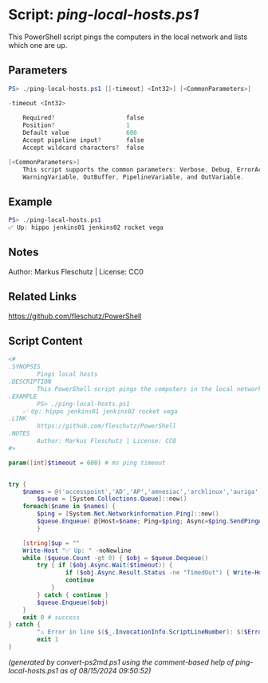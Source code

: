Script: *ping-local-hosts.ps1*
========================

This PowerShell script pings the computers in the local network and lists which one are up.

Parameters
----------
```powershell
PS> ./ping-local-hosts.ps1 [[-timeout] <Int32>] [<CommonParameters>]

-timeout <Int32>
    
    Required?                    false
    Position?                    1
    Default value                600
    Accept pipeline input?       false
    Accept wildcard characters?  false

[<CommonParameters>]
    This script supports the common parameters: Verbose, Debug, ErrorAction, ErrorVariable, WarningAction, 
    WarningVariable, OutBuffer, PipelineVariable, and OutVariable.
```

Example
-------
```powershell
PS> ./ping-local-hosts.ps1
✅ Up: hippo jenkins01 jenkins02 rocket vega

```

Notes
-----
Author: Markus Fleschutz | License: CC0

Related Links
-------------
https://github.com/fleschutz/PowerShell

Script Content
--------------
```powershell
<#
.SYNOPSIS
        Pings local hosts
.DESCRIPTION
        This PowerShell script pings the computers in the local network and lists which one are up.
.EXAMPLE
        PS> ./ping-local-hosts.ps1
	✅ Up: hippo jenkins01 jenkins02 rocket vega 
.LINK
        https://github.com/fleschutz/PowerShell
.NOTES
        Author: Markus Fleschutz | License: CC0
#>

param([int]$timeout = 600) # ms ping timeout


try {
	$names = @('accesspoint','AD','AP','amnesiac','archlinux','auriga','berlin','boston','brother','canon','castor','cisco','echodot','epson','epson2550','epson2815','fedora','fireball','firewall','fritz.box','fritz.repeater','gassensor','gateway','hippo','heizung','hodor','homemanager','io','iphone','jarvis','jenkins','LA','laptop','linux','jupiter','mars','mercury','miami','mobile','none','none-1','none-2','NY','octo','office','officepc','paris','PI','pixel-6a','PC','pluto','printer','proxy','R2D2','raspberry','rocket','rome','router','sentinel','server','shelly','shelly1','smartphone','smartwatch','soundbar','sunnyboy','surface','switch','tablet','tau','tigercat','tolino','TV','ubuntu','vega','venus','xrx','zeus') # sorted alphabetically
        $queue = [System.Collections.Queue]::new()
	foreach($name in $names) {
		$ping = [System.Net.Networkinformation.Ping]::new()
		$queue.Enqueue( @{Host=$name; Ping=$ping; Async=$ping.SendPingAsync($name, $timeout)} )
        }

	[string]$up = ""
	Write-Host "✅ Up: " -noNewline
	while ($queue.Count -gt 0) { $obj = $queue.Dequeue()
		try { if ($obj.Async.Wait($timeout)) {
				if ($obj.Async.Result.Status -ne "TimedOut") { Write-Host "$($obj.Host) " -noNewline }
				continue
			}
		} catch { continue }
		$queue.Enqueue($obj)
	}
	exit 0 # success
} catch {
        "⚠️ Error in line $($_.InvocationInfo.ScriptLineNumber): $($Error[0])"
        exit 1
}
```

*(generated by convert-ps2md.ps1 using the comment-based help of ping-local-hosts.ps1 as of 08/15/2024 09:50:52)*
